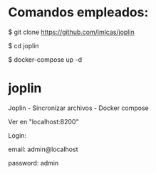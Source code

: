 # Comandos empleados:

$ git clone https://github.com/jmlcas/joplin 

$ cd joplin

$ docker-compose up -d 


# joplin
Joplin - Sincronizar archivos - Docker compose

Ver en "localhost:8200"

Login:

email: admin@localhost

password: admin
